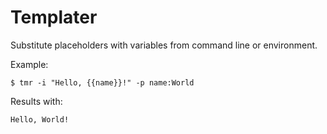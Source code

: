 # Templater

Substitute placeholders with variables from command line 
or environment.

Example:

	$ tmr -i "Hello, {{name}}!" -p name:World

Results with:

	Hello, World!
